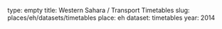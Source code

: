 type: empty
title: Western Sahara / Transport Timetables
slug: places/eh/datasets/timetables
place: eh
dataset: timetables
year: 2014
